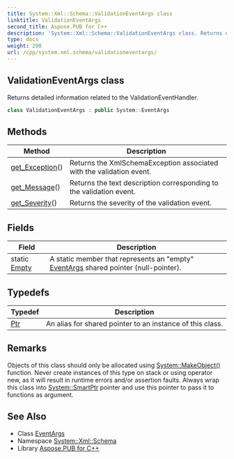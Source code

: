 ```yaml
---
title: System::Xml::Schema::ValidationEventArgs class
linktitle: ValidationEventArgs
second_title: Aspose.PUB for C++
description: 'System::Xml::Schema::ValidationEventArgs class. Returns detailed information related to the ValidationEventHandler in C++.'
type: docs
weight: 200
url: /cpp/system.xml.schema/validationeventargs/
---
```

## ValidationEventArgs class


Returns detailed information related to the ValidationEventHandler.

```cpp
class ValidationEventArgs : public System::EventArgs
```

## Methods

| Method | Description |
| --- | --- |
| [get_Exception](./get_exception/)() | Returns the XmlSchemaException associated with the validation event. |
| [get_Message](./get_message/)() | Returns the text description corresponding to the validation event. |
| [get_Severity](./get_severity/)() | Returns the severity of the validation event. |
## Fields

| Field | Description |
| --- | --- |
| static [Empty](../../system/eventargs/empty/) | A static member that represents an "empty" [EventArgs](../../system/eventargs/) shared pointer (null-pointer). |
## Typedefs

| Typedef | Description |
| --- | --- |
| [Ptr](./ptr/) | An alias for shared pointer to an instance of this class. |
## Remarks



Objects of this class should only be allocated using [System::MakeObject()](../../system/makeobject/) function. Never create instances of this type on stack or using operator new, as it will result in runtime errors and/or assertion faults. Always wrap this class into [System::SmartPtr](../../system/smartptr/) pointer and use this pointer to pass it to functions as argument. 

## See Also

* Class [EventArgs](../../system/eventargs/)
* Namespace [System::Xml::Schema](../)
* Library [Aspose.PUB for C++](../../)
